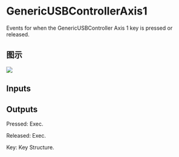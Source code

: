 # GenericUSBControllerAxis1

Events for when the GenericUSBController Axis 1 key is pressed or released.

## 图示

![]($-20221218-19230614.png)

## Inputs

## Outputs

Pressed: Exec.

Released: Exec.

Key: Key Structure.

